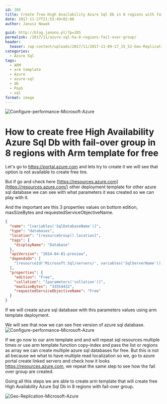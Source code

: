 ```yaml
---
id: 285
title: Create free High Availability Azure Sql Db in 8 regions with fail-over group using arm template.
date: 2017-11-27T21:53:49+02:00
author: Janusz Nowak

guid: http://blog.janono.pl/?p=285
permalink: /2017/11/azure-sql-ha-8-regions-fail-over-group/
header:
  teaser: /wp-content/uploads/2017/11/2017-11-09-17_15_52-Geo-Replication-Microsoft-Azure.png
categories:
  - Azure Sql
tags:
  - ARM
  - arm template
  - Azure
  - azure-sql
  - db
  - PaaS
  - sql
format: image
---
```


![Configure-performance-Microsoft-Azure](/wp-content/uploads/2017/11/2017-11-27-20_05_52-Configure-performance-Microsoft-Azure.png)

# How to create free High Availability Azure Sql Db with fail-over group in 8 regions with Arm template for free

Let's go to <https://portal.azure.com> and lets try to create it we will see that option is not available to create free tire.

But if go and check here [https://resources.azure.com](https://resources.azure.com/) other deployment template for other azure sql database we can see with what parameters it was created so we can play with it.

And the important are this 3 properties values on bottom edition, maxSizeBytes and requestedServiceObjectiveName.

```json
{
  "name": "[variables('SqlDatabaseName')]",
  "type": "databases",
  "location": "[resourceGroup().location]",
  "tags": {
    "displayName": "Database"
  },
  "apiVersion": "2014-04-01-preview",
  "dependsOn": [
    "[resourceId('Microsoft.Sql/servers/', variables('SqlServerName'))]"
  ],
  "properties": {
    "edition": "Free",
    "collation": "[parameters('collation')]",
    "maxSizeBytes": "33554432",
    "requestedServiceObjectiveName": "Free"
  }
}
```

If we will create azure sql database with this parameters values using arm template deployment.

We will see that now we can see free version of azure sql database.
![Configure-performance-Microsoft-Azure](/wp-content/uploads/2017/11/2017-11-27-20_05_17-Configure-performance-Microsoft-Azure.png)

If we go now to our arm template and and will repeat sql resources multiple times or use arm template function copy-index and pass the list or regions as array we can create multiple azure sql databases for free. But this is not all because we what to have multiple read localization so we, go to azure portal create linked servers and check how it looks <https://resources.azure.com>, we repeat the same step to see how the fail over group are created.

Going all this steps we are able to create arm template that will create free High Availability Azure Sql Db in 8 regions with fail-over group.

![Geo-Replication-Microsoft-Azure](/wp-content/uploads/2017/11/2017-11-27-20_04_09-Geo-Replication-Microsoft-Azure.png)
